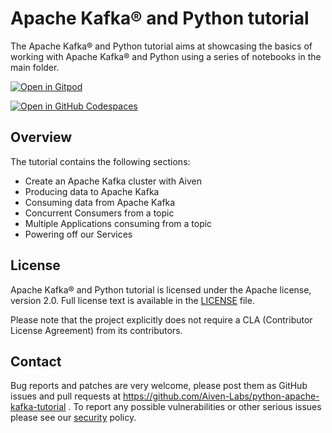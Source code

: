 # Apache Kafka® and Python tutorial


The Apache Kafka® and Python tutorial aims at showcasing the basics of working with Apache Kafka® and Python using a series of notebooks in the main folder.

[![Open in Gitpod](https://gitpod.io/button/open-in-gitpod.svg)](https://gitpod.io/#https://github.com/Aiven-Labs/python-apache-kafka-tutorial)

[![Open in GitHub Codespaces](https://github.com/codespaces/badge.svg)](https://codespaces.new/aiven-labs/python-apache-kafka-tutorial)


## Overview


The tutorial contains the following sections:

* Create an Apache Kafka cluster with Aiven
* Producing data to Apache Kafka
* Consuming data from Apache Kafka
* Concurrent Consumers from a topic
* Multiple Applications consuming from a topic
* Powering off our Services

## License

Apache Kafka® and Python tutorial is licensed under the Apache license, version 2.0. Full license text is available in the [LICENSE](LICENSE) file.

Please note that the project explicitly does not require a CLA (Contributor License Agreement) from its contributors.

## Contact

Bug reports and patches are very welcome, please post them as GitHub issues and pull requests at https://github.com/Aiven-Labs/python-apache-kafka-tutorial . 
To report any possible vulnerabilities or other serious issues please see our [security](SECURITY.md) policy.
